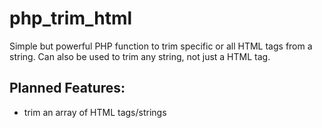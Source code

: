 php_trim_html
=============

Simple but powerful PHP function to trim specific or all HTML tags from a string. Can also be used to trim any string, not just a HTML tag.

Planned Features:
-----------------
* trim an array of HTML tags/strings
